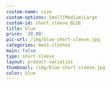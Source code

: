 ```yaml
---
custom-name: size
custom-options: Small|Medium|Large
custom-id: short_sleeve_BLUE
title: blue
price: '20.00'
pic-url: /img/blue-short-sleeve.jpg
categories: mens-clothes
main: false
type: short-sleeve
layout: product-varieties
thumbnail: /img/blue-short-sleeve.jpg
color: blue
---
```

